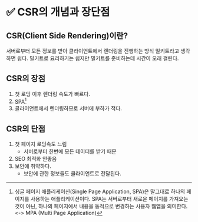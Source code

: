 # ✅ CSR의 개념과 장단점

## CSR(Client Side Rendering)이란?

서버로부터 모든 정보를 받아 클라이언트에서 렌더링을 진행하는 방식
밀키트라고 생각하면 쉽다.
밀키트로 요리하기는 쉽지만 밀키트를 준비하는데 시간이 오래 걸린다.

## CSR의 장점

1. 첫 로딩 이후 렌더링 속도가 빠르다.
2. SPA[^1]
3. 클라이언트에서 렌더링하므로 서버에 부하가 적다.

## CSR의 단점

1. 첫 페이지 로딩속도 느림
   - 서버로부터 한번에 모든 데이터를 받기 때문
2. SEO 최적화 안좋음
3. 보안에 취약하다.
   - 보안에 관한 정보들도 클라이언트로 전달된다.

[^1]: 싱글 페이지 애플리케이션(Single Page Application, SPA)은 말그대로 하나의 페이지를 사용하는 애플리케이션이다. SPA는 서버로부터 새로운 페이지를 가져오는 것이 아닌, 하나의 페이지에서 내용을 동적으로 변경하는 사용자 웹앱을 의미한다. <-> MPA (Multi Page Application)
